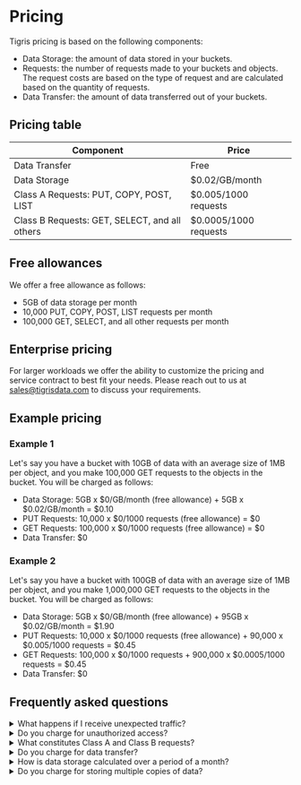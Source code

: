 # Pricing

Tigris pricing is based on the following components:

- Data Storage: the amount of data stored in your buckets.
- Requests: the number of requests made to your buckets and objects. The request
  costs are based on the type of request and are calculated based on the
  quantity of requests.
- Data Transfer: the amount of data transferred out of your buckets.

## Pricing table

| Component                                     | Price                 |
| --------------------------------------------- | --------------------- |
| Data Transfer                                 | Free                  |
| Data Storage                                  | $0.02/GB/month        |
| Class A Requests: PUT, COPY, POST, LIST       | $0.005/1000 requests  |
| Class B Requests: GET, SELECT, and all others | $0.0005/1000 requests |

## Free allowances

We offer a free allowance as follows:

- 5GB of data storage per month
- 10,000 PUT, COPY, POST, LIST requests per month
- 100,000 GET, SELECT, and all other requests per month

## Enterprise pricing

For larger workloads we offer the ability to customize the pricing and service
contract to best fit your needs. Please reach out to us at
[sales@tigrisdata.com](mailto:sales@tigrisdata.com) to discuss your
requirements.

## Example pricing

### Example 1

Let's say you have a bucket with 10GB of data with an average size of 1MB per
object, and you make 100,000 GET requests to the objects in the bucket. You will
be charged as follows:

- Data Storage: 5GB x $0/GB/month (free allowance) + 5GB x $0.02/GB/month =
  $0.10
- PUT Requests: 10,000 x $0/1000 requests (free allowance) = $0
- GET Requests: 100,000 x $0/1000 requests (free allowance) = $0
- Data Transfer: $0

### Example 2

Let's say you have a bucket with 100GB of data with an average size of 1MB per
object, and you make 1,000,000 GET requests to the objects in the bucket. You
will be charged as follows:

- Data Storage: 5GB x $0/GB/month (free allowance) + 95GB x $0.02/GB/month =
  $1.90
- PUT Requests: 10,000 x $0/1000 requests (free allowance) + 90,000 x
  $0.005/1000 requests = $0.45
- GET Requests: 100,000 x $0/1000 requests + 900,000 x $0.0005/1000 requests =
  $0.45
- Data Transfer: $0

## Frequently asked questions

<details>
<summary>What happens if I receive unexpected traffic?</summary>

We are happy to discuss a refund if you experience unexpected traffic due to an
attack that results in a surprisingly large bill. Please reach out to us at
[help@tigrisdata.com](mailto:help@tigrisdata.com).

</details>

<details>
<summary>Do you charge for unauthorized access?</summary>

We do not charge for unauthorized requests to your buckets and objects.

</details>

<details>
<summary>What constitutes Class A and Class B requests?</summary>

The following requests are classified as Class A and Class B requests:

#### Class A Requests

CreateBucket, CreateMultipartUpload, CopyObject, ListObjects, ListObjectsV2,
ListMultipartUploads, ListBuckets, ListParts, PutBucketCors,
PutBucketLifecycleConfiguration, PutObjectTagging, PutObjectAcl,
PutObjectRetention, PutObjectLegalHold, PutObjectLockConfiguration,
PutBucketAcl, PutBucketPolicy, PutBucketTagging,
PutBucketAccelerateConfiguration, PutBucketOwnershipControls, PutObject

#### Class B Requests

GetBucketAccelerateConfiguration, GetBucketAcl, GetBucketCors,
GetBucketLifecycleConfiguration, GetBucketLocation, GetBucketOwnershipControls,
GetBucketPolicy, GetBucketPolicyStatus, GetBucketRequestPayment,
GetBucketTagging, GetBucketVersioning, GetObject, GetObjectAcl,
GetObjectTagging, HeadBucket, HeadObject

</details>

<details>
<summary>Do you charge for data transfer?</summary>

While other cloud providers tax you for each GB of data transferred, we don't.
At Tigris, we don't charge for regional data transfer, region-to-region data
transfer, or data transfer out to the internet (egress) in the majority of use
cases. However, if your bandwidth requirements are extraordinary, please reach
out to us at [sales@tigrisdata.com](mailto:sales@tigrisdata.com) to discuss your
requirements.

</details>

<details>
<summary>How is data storage calculated over a period of a month?</summary>

Tigris measures storage in binary gigabytes (GB), where 1 GB equals 2^30 bytes .
This unit, also called a gibibyte (GiB), is defined by the International
Electrotechnical Commission (IEC). In the same way, 1 TB is equivalent to 2^40
bytes, or 1024 GB.

Storage costs are calulated using **GB/month**. A **GB/month** is determined by
averaging the daily peak storage over a billing period (1 month). Example:

- Storing 1 GB (1,073,741,824 bytes) constantly for whole month will be charged
  as 1 GB/month
- Storing 10 GB for 12 days in June, and then 20 GB for the rest 18 days will be
  charged as 16 GB/month
  - 10 GB x 12/30 + 20 GB x 18/30 = 16 GB/month

</details>

<details>
<summary>Do you charge for storing multiple copies of data?</summary>

Tigris, by default, manages the data distribution for you, ensuring data is
stored close to the users to ensure low latency and high availability. However,
as mentioned in the [Object Regions](/docs/objects/object_regions.md) section,
you may choose to control the data distribution and store multiple copies of
your data in different regions. In such cases, the storage cost is calculated
based on the number of copies stored. For example, if you elect to store two
copies of your data in two different regions, you will be charged twice for the
storage.

</details>

